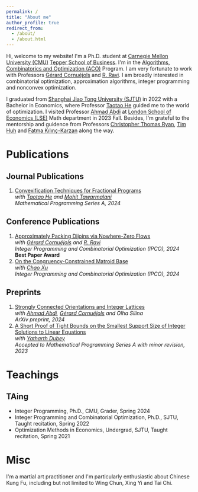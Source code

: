 ```yaml
---
permalink: /
title: "About me"
author_profile: true
redirect_from: 
  - /about/
  - /about.html
---
```


Hi, welcome to my website! I'm a Ph.D. student at [Carnegie Mellon University (CMU)](https://www.cmu.edu/) [Tepper School of Business](https://www.cmu.edu/tepper/). I'm in the [Algorithms, Combinatorics and Optimization (ACO)](https://aco.math.cmu.edu/) Program. I am very fortunate to work with Professors [Gérard Cornuéjols](https://www.andrew.cmu.edu/user/gc0v/) and [R. Ravi](https://www.contrib.andrew.cmu.edu/~ravi/). I am broadly interested in combinatorial optimization, approximation algorithms, integer programming and nonconvex optimization.

I graduated from [Shanghai Jiao Tong University (SJTU)](https://en.sjtu.edu.cn/) in 2022 with a Bachelor in Economics, where Professor [Taotao He](https://taotaoohe.github.io/) guided me to the world of optimization. I visited Professor [Ahmad Abdi](https://ahmadabdi.com/) at [London School of Economics (LSE)](https://www.lse.ac.uk/mathematics) Math department in 2023 Fall. Besides, I'm grateful to the mentorship and guidence from Professors [Christopher Thomas Ryan](https://christopher-thomas-ryan.github.io/), [Tim Huh](https://www.sauder.ubc.ca/people/tim-huh) and [Fatma Kılınç-Karzan](https://www.andrew.cmu.edu/user/fkilinc/) along the way.

Publications
======

Journal Publications
------
1. [Convexification Techniques for Fractional Programs](https://link.springer.com/article/10.1007/s10107-024-02131-x)\
   *with [Taotao He](https://taotaoohe.github.io/) and [Mohit Tawarmalani](https://www.mohit.prof/)*\
   *Mathematical Programming Series A, 2024*
   
Conference Publications
------
1. [Approximately Packing Dijoins via Nowhere-Zero Flows](https://link.springer.com/chapter/10.1007/978-3-031-59835-7_6)\
   *with [Gérard Cornuéjols](https://www.andrew.cmu.edu/user/gc0v/) and [R. Ravi](https://www.contrib.andrew.cmu.edu/~ravi/)*\
   *Integer Programming and Combinatorial Optimization (IPCO), 2024*\
   **Best Paper Award**
1. [On the Congruency-Constrained Matroid Base](https://link.springer.com/chapter/10.1007/978-3-031-59835-7_21)\
   *with [Chao Xu](https://chaoxu.prof/)*\
   *Integer Programming and Combinatorial Optimization (IPCO), 2024*
   
Preprints
------
1. [Strongly Connected Orientations and Integer Lattices](https://arxiv.org/pdf/2410.13665)\
   *with [Ahmad Abdi](https://ahmadabdi.com/), [Gérard Cornuéjols](https://www.andrew.cmu.edu/user/gc0v/) and Olha Silina*\
   *ArXiv preprint, 2024*
1. [A Short Proof of Tight Bounds on the Smallest Support Size of Integer Solutions to Linear Equations](https://arxiv.org/pdf/2307.08826)\
   *with [Yatharth Dubey](https://sites.google.com/view/yatharthdubey/)*\
   *Accepted to Mathematical Programming Series A with minor revision, 2023*

Teachings
======

TAing
------
* Integer Programming, Ph.D., CMU, Grader, Spring 2024
* Integer Programming and Combinatorial Optimization, Ph.D., SJTU, Taught recitation, Spring 2022
* Optimization Methods in Economics, Undergrad, SJTU, Taught recitation, Spring 2021

Misc
======
I'm a martial art practitioner and I'm particularly enthusiastic about Chinese Kung Fu, including but not limited to Wing Chun, Xing Yi and Tai Chi.
